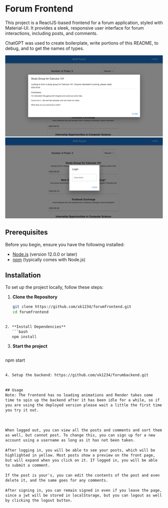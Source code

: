 
# Forum Frontend

This project is a ReactJS-based frontend for a forum application, styled with Material-UI. It provides a sleek, responsive user interface for forum interactions, including posts, and comments.

ChatGPT was used to create boilerplate, write portions of this README, to debug, and to get the names of types.

![alt text](post.png)
![alt text](login.png)

## Prerequisites

Before you begin, ensure you have the following installed:
- [Node.js](https://nodejs.org/en/) (version 12.0.0 or later)
- [npm](https://www.npmjs.com/) (typically comes with Node.js)

## Installation

To set up the project locally, follow these steps:

1. **Clone the Repository**
   ```bash
   git clone https://github.com/xk1234/forumfrontend.git
   cd forumfrontend
```

2. **Install Dependencies**
   ```bash
   npm install
```

3. **Start the project**
   ```bash
npm start
```

4. Setup the backend: https://github.com/xk1234/forumbackend.git


## Usage
Note: The frontend has no loading animations and Render takes some time to spin up the backend after it has been idle for a while, so if you are using the deployed version please wait a little the first time you try it out.



When logged out, you can view all the posts and comments and sort them as well, but cannot post. To change this, you can sign up for a new account using a username as long as it has not been taken.

After logging in, you will be able to see your posts, which will be highlighted in yellow. Most posts show a preview on the front page, but will expand when you click on it. If logged in, you will be able to submit a comment.

If the post is your's, you can edit the contents of the post and even delete it, and the same goes for any comments.

After signing in, you can remain signed in even if you leave the page, since a jwt will be stored in localStorage, but you can logout as well by clicking the logout button.